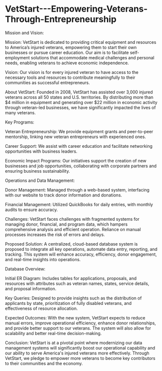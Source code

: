 # VetStart---Empowering-Veterans-Through-Entrepreneurship
Mission and Vision:

Mission: VetStart is dedicated to providing critical equipment and resources to America’s injured veterans, empowering them to start their own businesses or pursue career education. Our aim is to facilitate self-employment solutions that accommodate medical challenges and personal needs, enabling veterans to achieve economic independence.

Vision: Our vision is for every injured veteran to have access to the necessary tools and resources to contribute meaningfully to their communities as successful entrepreneurs.

About VetStart: Founded in 2008, VetStart has assisted over 3,000 injured veterans across all 50 states and U.S. territories. By distributing more than $4 million in equipment and generating over $22 million in economic activity through veteran-led businesses, we have significantly impacted the lives of many veterans.

Key Programs:

Veteran Entrepreneurship: We provide equipment grants and peer-to-peer mentorship, linking new veteran entrepreneurs with experienced ones.

Career Support: We assist with career education and facilitate networking opportunities with business leaders.

Economic Impact Programs: Our initiatives support the creation of new businesses and job opportunities, collaborating with corporate partners and ensuring business sustainability.

Operations and Data Management:

Donor Management: Managed through a web-based system, interfacing with our website to track donor information and donations.

Financial Management: Utilized QuickBooks for daily entries, with monthly audits to ensure accuracy.

Challenges: VetStart faces challenges with fragmented systems for managing donor, financial, and program data, which hampers comprehensive analysis and efficient operation. Reliance on manual processes increases the risk of errors and delays.

Proposed Solution: A centralized, cloud-based database system is proposed to integrate all key operations, automate data entry, reporting, and tracking. This system will enhance accuracy, efficiency, donor engagement, and real-time insights into operations.

Database Overview:

Initial ER Diagram: Includes tables for applications, proposals, and resources with attributes such as veteran names, states, service details, and proposal information.

Key Queries: Designed to provide insights such as the distribution of applicants by state, prioritization of fully disabled veterans, and effectiveness of resource allocation.

Expected Outcomes: With the new system, VetStart expects to reduce manual errors, improve operational efficiency, enhance donor relationships, and provide better support to our veterans. The system will also allow for scalability and better real-time decision-making.

Conclusion: VetStart is at a pivotal point where modernizing our data management systems will significantly boost our operational capability and our ability to serve America's injured veterans more effectively. Through VetStart, we pledge to empower more veterans to become key contributors to their communities and the economy.
